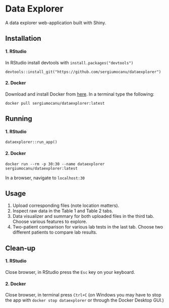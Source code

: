 # Data Explorer
A data explorer web-application built with Shiny.

## Installation
#### 1. RStudio
In RStudio install devtools with `install.packages("devtools")`
```
devtools::install_git("https://github.com/sergiumocanu/dataexplorer")
```
#### 2. Docker
Download and install Docker from [here](https://www.docker.com). 
In a terminal type the following:
```
docker pull sergiumocanu/dataexplorer:latest
````

## Running
#### 1. RStudio
```
dataexplorer::run_app()
```
#### 2. Docker
```
docker run --rm -p 30:30 --name dataexplorer sergiumocanu/dataexplorer:latest
```
In a browser, navigate to `localhost:30`

## Usage
1. Upload corresponding files (note location matters).
2. Inspect raw data in the Table 1 and Table 2 tabs.
3. Data visualizer and summary for both uploaded files in the third tab. Choose various features to explore.
4. Two-patient comparison for various lab tests in the last tab. Choose two different patients to compare lab results.

## Clean-up
#### 1. RStudio
Close browser, in RStudio press the `Esc` key on your keyboard.
#### 2. Docker
Close browser, in terminal press `Ctrl+C` (on Windows you may have to stop the app with `docker stop dataexplorer` or through the Docker Desktop GUI.)
